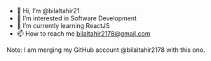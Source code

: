 - 👋 Hi, I’m @bilaltahir21
- 👀 I’m interested in Software Development
- 🌱 I’m currently learning ReactJS
- 📫 How to reach me bilaltahir2178@gmail.com

Note: I am merging my GitHub account @bilaltahir2178 with this one. 
<!---
bilaltahir21/bilaltahir21 is a ✨ special ✨ repository because its `README.md` (this file) appears on your GitHub profile.
You can click the Preview link to take a look at your changes.
--->
